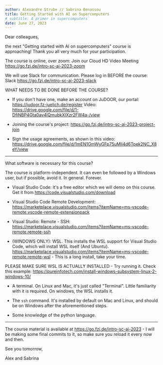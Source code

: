 ```yaml
---
author: Alexandre Strube // Sabrina Benassou
title: Getting Started with AI on Supercomputers 
# subtitle: A primer in supercomputers`
date: June 27, 2023
---
```


Dear colleagues,

the next "Getting started with AI on supercomputers" course is approaching! Thank you all very much for your participation.

The course is online, over zoom:
Join our Cloud HD Video Meeting
https://go.fzj.de/intro-sc-ai-2023-zoom

We will use Slack for communication. Please log in BEFORE the course:
Slack
https://go.fzj.de/intro-sc-ai-2023-slack


WHAT NEEDS TO BE DONE BEFORE THE COURSE?

- If you don't have one, make an account on JuDOOR, our portal: https://judoor.fz-juelich.de/register
Video: https://drive.google.com/file/d/1-DfiNBP4Gta0av4lQmubkXIXzr2FW4a-/view

- Joining the course's project: https://go.fzj.de/intro-sc-ai-2023-project-join

- Sign the usage agreements, as shown in this video: https://drive.google.com/file/d/1mEN1GmWyGFp75uMIi4d6Tpek2NC_X8eY/view


---

What software is necessary for this course?

The course is platform-independent. It can even be followed by a Windows user, but if possible, avoid it. In general. Forever.

- Visual Studio Code: it's a free editor which we will demo on this course. Get it from https://code.visualstudio.com/download

- Visual Studio Code Remote Development: https://marketplace.visualstudio.com/items?itemName=ms-vscode-remote.vscode-remote-extensionpack

- Visual Studio: Remote - SSH: https://marketplace.visualstudio.com/items?itemName=ms-vscode-remote.remote-ssh

- (WINDOWS ONLY): WSL. This installs the WSL support for Visual Studio Code, which will install WSL itself (And Ubuntu). https://marketplace.visualstudio.com/items?itemName=ms-vscode-remote.remote-wsl - This is a long install, take your time.

PLEASE MAKE SURE WSL IS ACTUALLY INSTALLED - Try running it. Check this example: https://pureinfotech.com/install-windows-subsystem-linux-2-windows-10/

- A terminal. On Linux and Mac, it's just called "Terminal". Little familiarity with it is required. On windows, the WSL installs it.

- The `ssh` command. It's installed by default on Mac and Linux, and should be on Windows after the aforementioned steps.

- Some knowledge of the python language.

---

The course material is available at https://go.fzj.de/intro-sc-ai-2023 - I will be making some final commits to it, so make sure you reload it every now and then.

See you tomorrow, 

Alex and Sabrina






